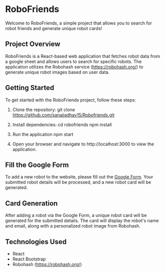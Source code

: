 # RoboFriends

Welcome to RoboFriends, a simple project that allows you to search for robot friends and generate unique robot cards!

## Project Overview

RoboFriends is a React-based web application that fetches robot data from a google sheet and allows users to search for specific robots. The application utilizes the Robohash service (https://robohash.org/) to generate unique robot images based on user data.

## Getting Started

To get started with the RoboFriends project, follow these steps:

1. Clone the repository:
   git clone https://github.com/sanajjadhav15/Robofriends.git

2. Install dependencies:
    cd robofriends
    npm install

3. Run the application
    npm start

4. Open your browser and navigate to http://localhost:3000 to view the application.

## Fill the Google Form

To add a new robot to the website, please fill out the [Google Form](https://forms.gle/NZWBKRLUk1AGa93Q6). Your submitted robot details will be processed, and a new robot card will be generated.

## Card Generation

After adding a robot via the Google Form, a unique robot card will be generated for the submitted details. The card will display the robot's name and email, along with a personalized robot image from Robohash.

## Technologies Used
* React
* React Bootstrap
* Robohash (https://robohash.org/)